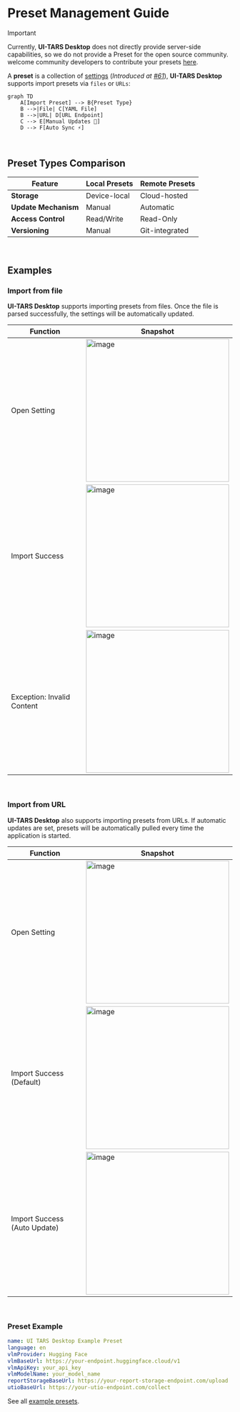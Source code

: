 # Preset Management Guide

> [!IMPORTANT]  
> Currently, **UI-TARS Desktop** does not directly provide server-side capabilities, so we do not provide a Preset for the open source community. welcome community developers to contribute your presets [here](../examples/presets/).

A **preset** is a collection of [settings](./setting.md)  (_Introduced at [#61](https://github.com/bytedance/UI-TARS-desktop/pull/61)_), **UI-TARS Desktop** supports import presets via `files` or `URLs`:

```mermaid
graph TD
    A[Import Preset] --> B{Preset Type}
    B -->|File| C[YAML File]
    B -->|URL| D[URL Endpoint]
    C --> E[Manual Updates 🔧]
    D --> F[Auto Sync ⚡]
```

<br>


## Preset Types Comparison

| Feature               | Local Presets          | Remote Presets         |
|-----------------------|------------------------|------------------------|
| **Storage**           | Device-local           | Cloud-hosted          |
| **Update Mechanism**  | Manual                 | Automatic             |
| **Access Control**    | Read/Write             | Read-Only             |
| **Versioning**        | Manual                 | Git-integrated        |



<br>


## Examples

### Import from file

**UI-TARS Desktop** supports importing presets from files. Once the file is parsed successfully, the settings will be automatically updated.

| Function | Snapshot |
| --- | ---|
| Open Setting |<img width="320" alt="image" src="https://github.com/user-attachments/assets/1d2ae27c-9b2e-4896-96a6-04832f850907" /> |
| Import Success | <img width="320" alt="image" src="https://github.com/user-attachments/assets/38f77101-7388-4363-ab27-668180f51aaa" />|
| Exception: Invalid Content | <img width="320" alt="image" src="https://github.com/user-attachments/assets/5ebec2b2-12f6-4d1a-84a7-8202ef651223" /> |


<br>


### Import from URL

**UI-TARS Desktop** also supports importing presets from URLs. If automatic updates are set, presets will be automatically pulled every time the application is started.

| Function | Snapshot |
| --- | ---|
| Open Setting | <img width="320" alt="image" src="https://github.com/user-attachments/assets/d446da0e-3bb4-4ca5-bc95-4f235d979fd0" /> |
| Import Success (Default) | <img width="320" alt="image" src="https://github.com/user-attachments/assets/a6470ed4-80ac-45a1-aaba-39e598d5af0f" /> |
| Import Success (Auto Update) | <img width="320" alt="image" src="https://github.com/user-attachments/assets/b5364d66-6654-401b-969e-f85baeedbda0" />|


<br>


### Preset Example

```yaml
name: UI TARS Desktop Example Preset
language: en
vlmProvider: Hugging Face
vlmBaseUrl: https://your-endpoint.huggingface.cloud/v1
vlmApiKey: your_api_key
vlmModelName: your_model_name
reportStorageBaseUrl: https://your-report-storage-endpoint.com/upload
utioBaseUrl: https://your-utio-endpoint.com/collect
```

See all [example presets](../examples/presets).

